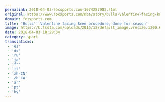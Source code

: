 ```yaml
---
permalink: 2018-04-03-foxsports.com-1074287982.html
original: https://www.foxsports.com/nba/story/bulls-valentine-facing-knee-procedure-done-for-season-040318
domain: foxsports.com
title: 'Bulls'' Valentine facing knee procedure, done for season'
image: https://b.fssta.com/uploads/2016/12/default_image.vresize.1200.630.high.0.png
date: 2018-04-03 18:29:34
category: sport
translations: 
 - 'es'
 - 'de'
 - 'ru'
 - 'ja'
 - 'fr'
 - 'it'
 - 'zh-CN'
 - 'zh-TW'
 - 'ar'
 - 'pt'
 - 'hy'
---
```



